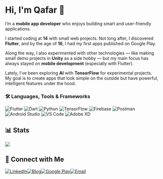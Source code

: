 # Hi, I'm Qafar 👋

I’m a **mobile app developer** who enjoys building smart and user-friendly applications.  

I started coding at **14** with small web projects. Not long after, I discovered **Flutter**, and by the age of **16**, I had my first apps published on Google Play.  

Along the way, I also experimented with other technologies — like making small demo projects in **Unity** as a side hobby — but my main focus has always stayed on **mobile development** (especially with Flutter).  

Lately, I’ve been exploring **AI** with **TensorFlow** for experimental projects. My goal is to create apps that look simple on the outside but have powerful, intelligent features under the hood.  


### 🛠 Languages, Tools & Frameworks

![Flutter](https://img.shields.io/badge/Flutter-02569B?style=for-the-badge&logo=flutter&logoColor=white)
![Dart](https://img.shields.io/badge/Dart-0175C2?style=for-the-badge&logo=dart&logoColor=white)
![Python](https://img.shields.io/badge/Python-3776AB?style=for-the-badge&logo=python&logoColor=white)
![TensorFlow](https://img.shields.io/badge/TensorFlow-FF6F00?style=for-the-badge&logo=tensorflow&logoColor=white)
![Firebase](https://img.shields.io/badge/Firebase-FFCA28?style=for-the-badge&logo=firebase&logoColor=black)
![Postman](https://img.shields.io/badge/Postman-FF6C37?style=for-the-badge&logo=postman&logoColor=white)
![Android Studio](https://img.shields.io/badge/Android_Studio-3DDC84?style=for-the-badge&logo=androidstudio&logoColor=white)
![VS Code](https://img.shields.io/badge/VS_Code-007ACC?style=for-the-badge&logo=visual-studio-code&logoColor=white)
![Adobe XD](https://img.shields.io/badge/Adobe_XD-FF61F6?style=for-the-badge&logo=adobexd&logoColor=white)


## 📊 Stats
![](https://github-readme-stats.vercel.app/api?username=CodebyQafar&theme=radical&show_icons=true)


## 🔗 Connect with Me
[![LinkedIn](https://img.shields.io/badge/LinkedIn-%231E77B5.svg?&style=for-the-badge&logo=linkedin&logoColor=white)](https://www.linkedin.com/in/qafar-%E2%80%8B-6b3ba6249/)[![Blog](https://img.shields.io/badge/Blog-%23292929.svg?&style=for-the-badge&logo=blogger&logoColor=white)](https://megrurqafar.blogspot.com/2022/07/about.html)[![Google Play](https://img.shields.io/badge/Google%20Play-%234285F4.svg?&style=for-the-badge&logo=google-play&logoColor=white)](https://play.google.com/store/apps/dev?id=8256403480369011580)[![Email](https://img.shields.io/badge/Email-%23EA4335.svg?&style=for-the-badge&logo=gmail&logoColor=white)](mailto:megrurniftiyev@gmail.com)
